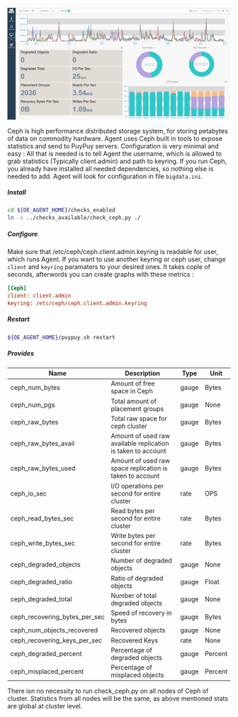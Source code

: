 ![Ceph](../images/ceph.png)

Ceph is high performance distributed storage system, for storing petabytes of data on commodity hardware.
Agent uses Ceph built in tools to expose statistics and send to PuyPuy servers. Configuration is very minimal and easy : 
All that is needed is to tell Agent the username, which is allowed to grab statistics (Typically client.admin) and path to keyring. 
If you run Ceph, you already have installed all needed dependencies, so nothing else is needed to add. 
Agent will look for configuration in file `bigdata.ini`. 


##### **Install**

```bash
cd ${OE_AGENT_HOME}/checks_enabled
ln -s ../checks_available/check_ceph.py ./
```

##### **Configure**

Make sure that /etc/ceph/ceph.client.admin.keyring is readable for user, which runs Agent.
If you want to use another keyring or ceph user, change `client` and `keyring` paramaters to your desired ones.
It takes cople of seconds, afterwords you can create graphs with these metrics :

```ini
[Ceph]
client: client.admin
keyring: /etc/ceph/ceph.client.admin.keyring
```

##### **Restart**

```bash
${OE_AGENT_HOME}/puypuy.sh restart
```

##### **Provides**

| Name  | Description | Type | Unit|
| ------------- | ------------- |------------- |------------- |
|ceph_num_bytes|Amount of free space in Ceph|gauge|Bytes|
|ceph_num_pgs|Total amount of placement groups |gauge|None|
|ceph_raw_bytes|Total raw space for ceph cluster|gauge|Bytes|
|ceph_raw_bytes_avail|Amount of used raw available replication is taken to account |gauge|Bytes|
|ceph_raw_bytes_used|Amount of used raw space replication is taken to account |gauge|Bytes|
|ceph_io_sec|I/O operations per second for entire cluster|rate|OPS|
|ceph_read_bytes_sec|Read bytes per second for entire cluster|rate|Bytes|
|ceph_write_bytes_sec|Write bytes per second for entire cluster|rate|Bytes|
|ceph_degraded_objects|Number of degraded objects|gauge|None|
|ceph_degraded_ratio|Ratio of degraded objects|gauge|Float|
|ceph_degraded_total|Number of total degraded objects|gauge|None|
|ceph_recovering_bytes_per_sec|Speed of recovery in bytes|gauge|Bytes|
|ceph_num_objects_recovered|Recovered objects|gauge|None|
|ceph_recovering_keys_per_sec|Recovered Keys|rate|None|
|ceph_degraded_percent|Percentage of degraded objects|gauge|Percent|
|ceph_misplaced_percent|Percentage of misplaced objects|gauge|Percent|

There isn no necessity to run check_ceph.py on all nodes of Ceph of cluster. 
Statistics from all nodes will be the same, as above mentioned stats are global at cluster level. 